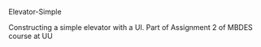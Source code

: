 Elevator-Simple

Constructing a simple elevator with a UI. 
Part of Assignment 2 of MBDES course at UU 
